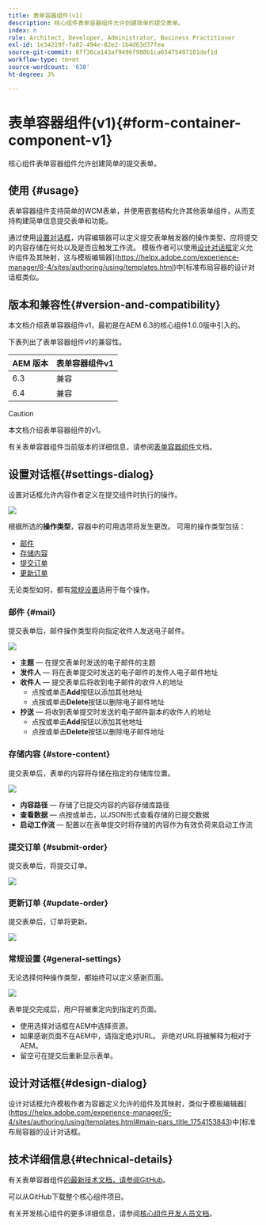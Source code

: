```yaml
---
title: 表单容器组件(v1)
description: 核心组件表单容器组件允许创建简单的提交表单。
index: n
role: Architect, Developer, Administrator, Business Practitioner
exl-id: 1e34219f-fa82-494e-82e2-1b4d63d37fea
source-git-commit: 8ff36ca143af9496f988b1ca65475497181def1d
workflow-type: tm+mt
source-wordcount: '638'
ht-degree: 3%

---
```


# 表单容器组件(v1){#form-container-component-v1}

核心组件表单容器组件允许创建简单的提交表单。

## 使用 {#usage}

表单容器组件支持简单的WCM表单，并使用嵌套结构允许其他表单组件，从而支持构建简单信息提交表单和功能。

通过使用[设置对话框](#settings-dialog)，内容编辑器可以定义提交表单触发器的操作类型、应将提交的内容存储在何处以及是否应触发工作流。 模板作者可以使用[设计对话框](#design-dialog)定义允许组件及其映射，这与模板编辑器](https://helpx.adobe.com/experience-manager/6-4/sites/authoring/using/templates.html)中[标准布局容器的设计对话框类似。

## 版本和兼容性{#version-and-compatibility}

本文档介绍表单容器组件v1，最初是在AEM 6.3的核心组件1.0.0版中引入的。

下表列出了表单容器组件v1的兼容性。

| AEM 版本 | 表单容器组件v1 |
|--- |--- |
| 6.3 | 兼容 |
| 6.4 | 兼容 |

>[!CAUTION]
>
>本文档介绍表单容器组件的v1。
>
>有关表单容器组件当前版本的详细信息，请参阅[表单容器组件](/help/components/forms/form-container.md)文档。

## 设置对话框{#settings-dialog}

设置对话框允许内容作者定义在提交组件时执行的操作。

![](/help/assets/chlimage_1.png)

根据所选的&#x200B;**操作类型**，容器中的可用选项将发生更改。 可用的操作类型包括：

* [邮件](#mail)
* [存储内容](#store-content)
* [提交订单](#submit-order)
* [更新订单](#update-order)

无论类型如何，都有[常规设置](#general-settings)适用于每个操作。

### 邮件 {#mail}

提交表单后，邮件操作类型将向指定收件人发送电子邮件。

![](/help/assets/chlimage_1-1.png)

* **主题**  — 在提交表单时发送的电子邮件的主题
* **发件人**  — 将在表单提交时发送的电子邮件的发件人电子邮件地址
* **收件人**  — 提交表单后将收到电子邮件的收件人的地址
   * 点按或单击&#x200B;**Add**&#x200B;按钮以添加其他地址
   * 点按或单击&#x200B;**Delete**&#x200B;按钮以删除电子邮件地址
* **抄送**  — 将收到表单提交时发送的电子邮件副本的收件人的地址
   * 点按或单击&#x200B;**Add**&#x200B;按钮以添加其他地址
   * 点按或单击&#x200B;**Delete**&#x200B;按钮以删除电子邮件地址

### 存储内容 {#store-content}

提交表单后，表单的内容将存储在指定的存储库位置。

![](/help/assets/chlimage_1-2.png)

* **内容路径**  — 存储了已提交内容的内容存储库路径
* **查看数据**  — 点按或单击，以JSON形式查看存储的已提交数据
* **启动工作流**  — 配置以在表单提交时将存储的内容作为有效负荷来启动工作流

### 提交订单 {#submit-order}

提交表单后，将提交订单。

![](/help/assets/chlimage_1-3.png)

### 更新订单 {#update-order}

提交表单后，订单将更新。

![](/help/assets/chlimage_1-4.png)

### 常规设置 {#general-settings}

无论选择何种操作类型，都始终可以定义感谢页面。

![](/help/assets/chlimage_1-5.png)

表单提交完成后，用户将被重定向到指定的页面。

* 使用选择对话框在AEM中选择资源。
* 如果感谢页面不在AEM中，请指定绝对URL。 非绝对URL将被解释为相对于AEM。
* 留空可在提交后重新显示表单。

## 设计对话框{#design-dialog}

设计对话框允许模板作者为容器定义允许的组件及其映射，类似于模板编辑器](https://helpx.adobe.com/experience-manager/6-4/sites/authoring/using/templates.html#main-pars_title_1754153843)中[标准布局容器的设计对话框。

## 技术详细信息{#technical-details}

有关表单容器组件[的最新技术文档，请参阅GitHub](https://github.com/adobe/aem-core-wcm-components/tree/master/content/src/content/jcr_root/apps/core/wcm/components/form/container/v1/container)。

可以从GitHub下载整个核心组件项目。

有关开发核心组件的更多详细信息，请参阅[核心组件开发人员文档](/help/developing/overview.md)。

